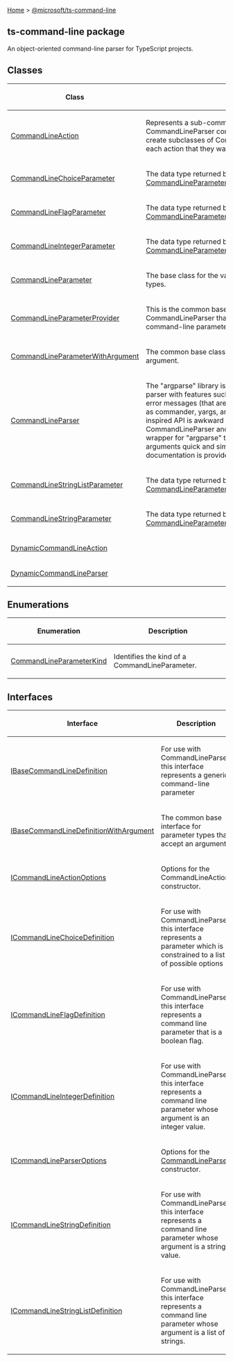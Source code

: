 [Home](./index) &gt; [@microsoft/ts-command-line](./ts-command-line.md)

## ts-command-line package

An object-oriented command-line parser for TypeScript projects.

## Classes

|  <p>Class</p> | <p>Description</p> |
|  --- | --- |
|  <p>[CommandLineAction](./ts-command-line.commandlineaction.md)</p> | <p>Represents a sub-command that is part of the CommandLineParser command line. Applications should create subclasses of CommandLineAction corresponding to each action that they want to expose.</p> |
|  <p>[CommandLineChoiceParameter](./ts-command-line.commandlinechoiceparameter.md)</p> | <p>The data type returned by [CommandLineParameterProvider.defineChoiceParameter()](./ts-command-line.commandlineparameterprovider.definechoiceparameter.md)<!-- -->.</p> |
|  <p>[CommandLineFlagParameter](./ts-command-line.commandlineflagparameter.md)</p> | <p>The data type returned by [CommandLineParameterProvider.defineFlagParameter()](./ts-command-line.commandlineparameterprovider.defineflagparameter.md)<!-- -->.</p> |
|  <p>[CommandLineIntegerParameter](./ts-command-line.commandlineintegerparameter.md)</p> | <p>The data type returned by [CommandLineParameterProvider.defineIntegerParameter()](./ts-command-line.commandlineparameterprovider.defineintegerparameter.md)<!-- -->.</p> |
|  <p>[CommandLineParameter](./ts-command-line.commandlineparameter.md)</p> | <p>The base class for the various command-line parameter types.</p> |
|  <p>[CommandLineParameterProvider](./ts-command-line.commandlineparameterprovider.md)</p> | <p>This is the common base class for CommandLineAction and CommandLineParser that provides functionality for defining command-line parameters.</p> |
|  <p>[CommandLineParameterWithArgument](./ts-command-line.commandlineparameterwithargument.md)</p> | <p>The common base class for parameters types that receive an argument.</p> |
|  <p>[CommandLineParser](./ts-command-line.commandlineparser.md)</p> | <p>The "argparse" library is a relatively advanced command-line parser with features such as word-wrapping and intelligible error messages (that are lacking in other similar libraries such as commander, yargs, and nomnom). Unfortunately, its ruby-inspired API is awkward to use. The abstract base classes CommandLineParser and CommandLineAction provide a wrapper for "argparse" that makes defining and consuming arguments quick and simple, and enforces that appropriate documentation is provided for each parameter.</p> |
|  <p>[CommandLineStringListParameter](./ts-command-line.commandlinestringlistparameter.md)</p> | <p>The data type returned by [CommandLineParameterProvider.defineStringListParameter()](./ts-command-line.commandlineparameterprovider.definestringlistparameter.md)<!-- -->.</p> |
|  <p>[CommandLineStringParameter](./ts-command-line.commandlinestringparameter.md)</p> | <p>The data type returned by [CommandLineParameterProvider.defineStringParameter()](./ts-command-line.commandlineparameterprovider.definestringparameter.md)<!-- -->.</p> |
|  <p>[DynamicCommandLineAction](./ts-command-line.dynamiccommandlineaction.md)</p> | <p></p> |
|  <p>[DynamicCommandLineParser](./ts-command-line.dynamiccommandlineparser.md)</p> | <p></p> |

## Enumerations

|  <p>Enumeration</p> | <p>Description</p> |
|  --- | --- |
|  <p>[CommandLineParameterKind](./ts-command-line.commandlineparameterkind.md)</p> | <p>Identifies the kind of a CommandLineParameter.</p> |

## Interfaces

|  <p>Interface</p> | <p>Description</p> |
|  --- | --- |
|  <p>[IBaseCommandLineDefinition](./ts-command-line.ibasecommandlinedefinition.md)</p> | <p>For use with CommandLineParser, this interface represents a generic command-line parameter</p> |
|  <p>[IBaseCommandLineDefinitionWithArgument](./ts-command-line.ibasecommandlinedefinitionwithargument.md)</p> | <p>The common base interface for parameter types that accept an argument.</p> |
|  <p>[ICommandLineActionOptions](./ts-command-line.icommandlineactionoptions.md)</p> | <p>Options for the CommandLineAction constructor.</p> |
|  <p>[ICommandLineChoiceDefinition](./ts-command-line.icommandlinechoicedefinition.md)</p> | <p>For use with CommandLineParser, this interface represents a parameter which is constrained to a list of possible options</p> |
|  <p>[ICommandLineFlagDefinition](./ts-command-line.icommandlineflagdefinition.md)</p> | <p>For use with CommandLineParser, this interface represents a command line parameter that is a boolean flag.</p> |
|  <p>[ICommandLineIntegerDefinition](./ts-command-line.icommandlineintegerdefinition.md)</p> | <p>For use with CommandLineParser, this interface represents a command line parameter whose argument is an integer value.</p> |
|  <p>[ICommandLineParserOptions](./ts-command-line.icommandlineparseroptions.md)</p> | <p>Options for the [CommandLineParser](./ts-command-line.commandlineparser.md) constructor.</p> |
|  <p>[ICommandLineStringDefinition](./ts-command-line.icommandlinestringdefinition.md)</p> | <p>For use with CommandLineParser, this interface represents a command line parameter whose argument is a string value.</p> |
|  <p>[ICommandLineStringListDefinition](./ts-command-line.icommandlinestringlistdefinition.md)</p> | <p>For use with CommandLineParser, this interface represents a command line parameter whose argument is a list of strings.</p> |

